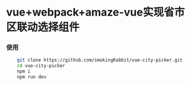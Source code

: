 # vue+webpack+amaze-vue实现省市区联动选择组件

### 使用

```bash
    git clone https://github.com/smokingRabbit/vue-city-picker.git
    cd vue-city-picker
    npm i
    npm run dev
```
